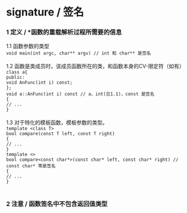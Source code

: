 # signature / 签名<br>
### 1 定义 / \*函数的重载解析过程所需要的信息<br>
1.1 函数参数的类型<br>
```void main(int argc, char** argv) // int 和 char** 是签名```<br>
<br>
1.2 函数是类成员时，该成员函数所在的类，和函数本身的CV-限定符（如有）<br>
```class a{```<br>
```public:```<br>
```void AnFunc(int i) const;```<br>
```};```<br>
```void a::AnFunc(int i) const // a，int(见1.1)，const 是签名```<br>
```{```<br>
```// ...```<br>
```}```<br>
<br>
1.3 对于特化的模板函数，模板参数的类型。<br>
```template <class T>```<br>
```bool compare(const T left, const T right)```<br>
```{```<br>
```// ...```<br>
```}```<br>
```template <>```<br>
```bool compare<const char*>(const char* left, const char* right) // const char* 等是签名```<br>
```{```<br>
```// ...```<br>
```}```<br>
<br>
### 2 注意 / 函数签名中不包含返回值类型<br>